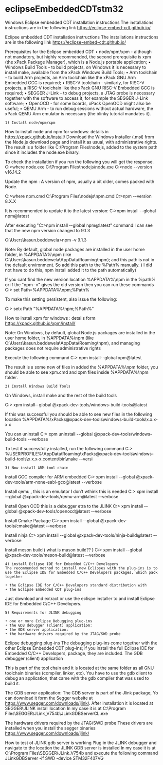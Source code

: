 # eclipseEmbeddedCDTstm32
Windows Eclipse embedded CDT installation instructions
The installations instructions are in the following link
https://eclipse-embed-cdt.github.io/

Eclipse embedded CDT installation instructions 
The installations instructions are in the following link
https://eclipse-embed-cdt.github.io/

Prerequisites for the Eclipse embedded CDT 
• node/npm/xpm - although not mandatory, but highly recommended, the second prerequisite is xpm (the xPack Package Manager), which is a Node.js portable application;
• Windows Build Tools - to build projects, on Windows it is necessary to install make, available from the xPack Windows Build Tools;
• Arm toolchain - to build Arm projects, an Arm toolchain like the xPack GNU Arm Embedded GCC is required;
• RISC-V toolchain - similarly, for RISC-V projects, a RISC-V toolchain like the xPack GNU RISC-V Embedded GCC is required;
• SEGGER J-Link - to debug projects, a JTAG probe is necessary together with the software to access it, for example the SEGGER J-Link software;
• OpenOCD - for some boards, xPack OpenOCD might also be useful;
• QEMU Arm - to run debug sessions without actual hardware, the xPack QEMU Arm emulator is necessary (the blinky tutorial mandates it).

	1) Install node/npm/xpm
How to install node and npm for windows: details in https://xpack.github.io/install/
Download the Windows Installer (.msi) from the Node.js download page and install it as usual, with administrative rights.
The result is a folder like C:\Program Files\nodejs, added to the system path since it includes the node.exe binary.

To check the installation  if you run the following you will get the response.
C:\>where node.exe
C:\Program Files\nodejs\node.exe
C:\>node --version
v16.14.2


Update the npm : 
A version of npm, usually a bit older, comes packed with Node.

C:\>where npm.cmd
C:\Program Files\nodejs\npm.cmd
C:\>npm --version
8.X.X


It is recommended to update it to the latest version:
C:\>npm install --global npm@latest

After executing  "C:\>npm install --global npm@latest" command  I can see that the new npm version changed to 9.1.3

C:\Users\kasun.beddewela>npm -v
9.1.3


Note: By default, global node packages are installed in the user home folder, in %APPDATA%\npm (like C:\Users\kasun.beddewela\AppData\Roaming\npm); and this path is not in the default environment.
So add this path to the %Path% manually. ( I did not have to do this, npm install  added it to the path automatically)

If you cant find the new version location %APPDATA%\npm in the %path%  or if the "npm -v"  gives the old version then you can run these commands
C:\> set Path=%APPDATA%\npm;%Path%

To make this setting persistent, also issue the following:

C:\> setx Path "%APPDATA%\npm;%Path%"


How to install xpm for windows : details form https://xpack.github.io/xpm/install/

Note: On Windows, by default, global Node.js packages are installed in the user home folder, in %APPDATA%\npm (like C:\Users\kasun.beddewela\AppData\Roaming\npm), and managing packages does not require administrative rights


Execute the following command 
C:\> npm install--global xpm@latest


The result is a some new of files in added the %APPDATA%\npm folder, you should be able to see xpm.cmd and xpm files inside  %APPDATA%\npm folder.

	2) Install Windows Build Tools
	
On Windows, install make and the rest of the build tools

C:> xpm install--global @xpack-dev-tools/windows-build-tools@latest

If this was successful you should be able to see new files in the following location 
%APPDATA%\xPacks\@xpack-dev-tools\windows-build-tools\x.x.x-x.x

You can uninstall 
C:> xpm uninstall --global @xpack-dev-tools/windows-build-tools --verbose

To test if successfully  installed, run the following command
C:\> %USERPROFILE%\AppData\Roaming\xPacks\@xpack-dev-tools\windows-build-tools\x.x.x-x\.content\bin\make --versi

	3) Now install ARM tool chain 
Install GCC compiler for ARM embedded
C:> xpm install --global @xpack-dev-tools/arm-none-eabi-gcc@latest --verbose

Install qemu , this is an emulator I don’t wthink this is needed 
C:\> xpm install --global @xpack-dev-tools/qemu-arm@latest --verbose

Install Open OCD this is a debugger etra to the JLINK 
C:\> xpm install --global @xpack-dev-tools/openocd@latest --verbose

Install Cmake Package 
C:\> xpm install --global @xpack-dev-tools/cmake@latest --verbose

Install ninja
C:\> xpm install --global @xpack-dev-tools/ninja-build@latest --verbose

Install meson build ( what is mason build?? )
C:\> xpm install --global @xpack-dev-tools/meson-build@latest --verbose


	4) install Eclipse IDE for Embedded C/C++ Developers
	The recommended method to install new Eclipses with the plug-ins is to use the Eclipse IDE for Embedded C/C++ Developers packages, which pack together
	
	• the Eclipse IDE for C/C++ Developers standard distribution with
	• the Eclipse Embedded CDT plug-ins
Just download and extract or use the eclispe installer to and install Eclipse IDE for Embedded C/C++ Developers.

    5) Requirements for JLINK debugging 

	• one or more Eclipse Debugging plug-ins
	• the GDB debugger (client) application: 
	• the GDB server application: 
	• the hardware drivers required by the JTAG/SWD probe

Eclipse debugging plug-ins
The debugging plug-ins come together with the other Eclipse Embedded CDT plug-ins; if you install the full Eclipse IDE for Embedded C/C++ Developers, package, they are included.
The GDB debugger (client) application

This is part of the tool chain  and it is located at the same  folder as all GNU toolchain binaries (compiler, linker, etc). You have to use the gdb client to debug an application, that came with the gdb compiler that was used to build it. 

The GDB server application: 
The GDB server is part of the Jlink package, Yo can download it form the Segger website at https://www.segger.com/downloads/jlink/.
 After installation  it is located at SEGGER\JLINK install location
In my case it is at C:\Program Files\SEGGER\JLink_V754b\JLinkGDBServerCL.exe

The hardware drivers required by the JTAG/SWD probe
These drivers are installed when you install the segger binaries https://www.segger.com/downloads/jlink/

How to test of JLINK gdb server is working 
Plug in the JLINK debugger and navigate to the location the JLINK GDB server is installed
In my case it is at C:\Program Files\SEGGER\JLink_V754b and execute the following command 
JLinkGDBServer -if SWD -device STM32F407VG